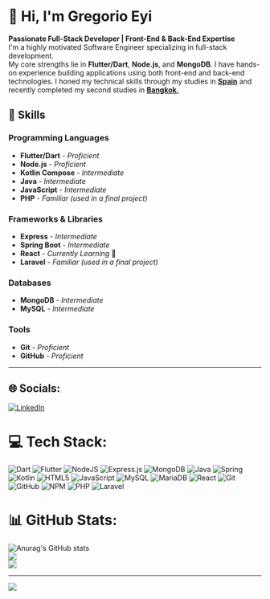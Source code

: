 # 👋 Hi, I'm Gregorio Eyi

**Passionate Full-Stack Developer | Front-End & Back-End Expertise** <br>
I'm a highly motivated Software Engineer specializing in full-stack development. <br>
My core strengths lie in **Flutter/Dart**, **Node.js**, and **MongoDB**.
I have hands-on experience building applications using both front-end and back-end technologies.
I honed my technical skills through my studies in [**Spain**](https://centronelson.org/) and recently completed my second studies in [**Bangkok**.](https://www.stamford.edu/) <br>


## 🚀 Skills

### Programming Languages
* **Flutter/Dart** - *Proficient*
* **Node.js** - *Proficient*
* **Kotlin Compose** - *Intermediate*
* **Java** - *Intermediate*
* **JavaScript** - *Intermediate*
* **PHP** - *Familiar (used in a final project)*

### Frameworks & Libraries
* **Express** - *Intermediate*
* **Spring Boot** - *Intermediate*
* **React** - *Currently Learning* 🌱
* **Laravel** - *Familiar (used in a final project)*

### Databases
* **MongoDB** - *Intermediate*
* **MySQL** - *Intermediate*

### Tools
* **Git** - *Proficient*
* **GitHub** - *Proficient*

---

## 🌐 Socials:
[![LinkedIn](https://img.shields.io/badge/LinkedIn-%230077B5.svg?logo=linkedin&logoColor=white)](https://linkedin.com/in/www.linkedin.com/in/gregorio-eyi-ipico-ngui-973301192) 

# 💻 Tech Stack:
![Dart](https://img.shields.io/badge/dart-%230175C2.svg?style=for-the-badge&logo=dart&logoColor=white) ![Flutter](https://img.shields.io/badge/Flutter-%2302569B.svg?style=for-the-badge&logo=Flutter&logoColor=white) ![NodeJS](https://img.shields.io/badge/node.js-6DA55F?style=for-the-badge&logo=node.js&logoColor=white) ![Express.js](https://img.shields.io/badge/express.js-%23404d59.svg?style=for-the-badge&logo=express&logoColor=%2361DAFB) ![MongoDB](https://img.shields.io/badge/MongoDB-%234ea94b.svg?style=for-the-badge&logo=mongodb&logoColor=white) ![Java](https://img.shields.io/badge/java-%23ED8B00.svg?style=for-the-badge&logo=openjdk&logoColor=white) ![Spring](https://img.shields.io/badge/spring-%236DB33F.svg?style=for-the-badge&logo=spring&logoColor=white) ![Kotlin](https://img.shields.io/badge/kotlin-%237F52FF.svg?style=for-the-badge&logo=kotlin&logoColor=white) ![HTML5](https://img.shields.io/badge/html5-%23E34F26.svg?style=for-the-badge&logo=html5&logoColor=white) ![JavaScript](https://img.shields.io/badge/javascript-%23323330.svg?style=for-the-badge&logo=javascript&logoColor=%23F7DF1E) ![MySQL](https://img.shields.io/badge/mysql-4479A1.svg?style=for-the-badge&logo=mysql&logoColor=white) ![MariaDB](https://img.shields.io/badge/MariaDB-003545?style=for-the-badge&logo=mariadb&logoColor=white) ![React](https://img.shields.io/badge/react-%2320232a.svg?style=for-the-badge&logo=react&logoColor=%2361DAFB) ![Git](https://img.shields.io/badge/git-%23F05033.svg?style=for-the-badge&logo=git&logoColor=white) ![GitHub](https://img.shields.io/badge/github-%23121011.svg?style=for-the-badge&logo=github&logoColor=white) ![NPM](https://img.shields.io/badge/NPM-%23CB3837.svg?style=for-the-badge&logo=npm&logoColor=white) ![PHP](https://img.shields.io/badge/php-%23777BB4.svg?style=for-the-badge&logo=php&logoColor=white) ![Laravel](https://img.shields.io/badge/laravel-%23FF2D20.svg?style=for-the-badge&logo=laravel&logoColor=white) 
# 📊 GitHub Stats:
![Anurag's GitHub stats](https://github-readme-stats.vercel.app/api?username=GregorioEyiProjects&show_icons=true&theme=dracula)<br/>
![](https://nirzak-streak-stats.vercel.app/?user=GregorioEyiProjects&theme=dark&hide_border=false)<br/>
![](https://github-readme-stats.vercel.app/api/top-langs/?username=GregorioEyiProjects&theme=dark&hide_border=false&include_all_commits=false&count_private=false&layout=compact)

---
[![](https://visitcount.itsvg.in/api?id=GregorioEyiProjects&icon=0&color=0)](https://visitcount.itsvg.in)

<!-- Proudly created with GPRM ( https://gprm.itsvg.in ) -->

<!-- *Feel free to connect or explore my repositories!* -->
